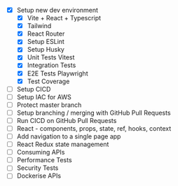 - [x] Setup new dev environment
  - [x] Vite + React + Typescript
  - [x] Tailwind
  - [x] React Router
  - [x] Setup ESLint
  - [x] Setup Husky
  - [x] Unit Tests Vitest
  - [x] Integration Tests
  - [x] E2E Tests Playwright
  - [x] Test Coverage
- [ ] Setup CICD
- [ ] Setup IAC for AWS
- [ ] Protect master branch
- [ ] Setup branching / merging with GitHub Pull Requests
- [ ] Run CICD on GitHub Pull Requests
- [ ] React - components, props, state, ref, hooks, context
- [ ] Add navigation to a single page app
- [ ] React Redux state management
- [ ] Consuming APIs
- [ ] Performance Tests
- [ ] Security Tests
- [ ] Dockerise APIs
